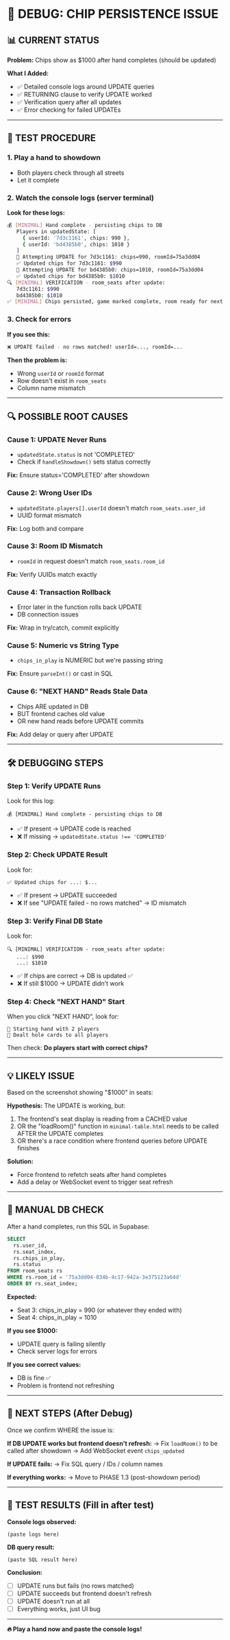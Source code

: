 # 🐛 DEBUG: CHIP PERSISTENCE ISSUE

## 📊 CURRENT STATUS

**Problem:** Chips show as $1000 after hand completes (should be updated)

**What I Added:**
- ✅ Detailed console logs around UPDATE queries
- ✅ RETURNING clause to verify UPDATE worked
- ✅ Verification query after all updates
- ✅ Error checking for failed UPDATEs

---

## 🧪 TEST PROCEDURE

### **1. Play a hand to showdown**
- Both players check through all streets
- Let it complete

### **2. Watch the console logs** (server terminal)

**Look for these logs:**

```bash
💰 [MINIMAL] Hand complete - persisting chips to DB
   Players in updatedState: [
     { userId: '7d3c1161', chips: 990 },
     { userId: 'bd4385b0', chips: 1010 }
   ]
   🔄 Attempting UPDATE for 7d3c1161: chips=990, roomId=75a3dd04
   ✅ Updated chips for 7d3c1161: $990
   🔄 Attempting UPDATE for bd4385b0: chips=1010, roomId=75a3dd04
   ✅ Updated chips for bd4385b0: $1010
🔍 [MINIMAL] VERIFICATION - room_seats after update:
   7d3c1161: $990
   bd4385b0: $1010
✅ [MINIMAL] Chips persisted, game marked complete, room ready for next hand
```

### **3. Check for errors**

**If you see this:**
```bash
❌ UPDATE failed - no rows matched! userId=..., roomId=...
```

**Then the problem is:**
- Wrong `userId` or `roomId` format
- Row doesn't exist in `room_seats`
- Column name mismatch

---

## 🔍 POSSIBLE ROOT CAUSES

### **Cause 1: UPDATE Never Runs**
- `updatedState.status` is not 'COMPLETED'
- Check if `handleShowdown()` sets status correctly

**Fix:** Ensure status='COMPLETED' after showdown

### **Cause 2: Wrong User IDs**
- `updatedState.players[].userId` doesn't match `room_seats.user_id`
- UUID format mismatch

**Fix:** Log both and compare

### **Cause 3: Room ID Mismatch**
- `roomId` in request doesn't match `room_seats.room_id`

**Fix:** Verify UUIDs match exactly

### **Cause 4: Transaction Rollback**
- Error later in the function rolls back UPDATE
- DB connection issues

**Fix:** Wrap in try/catch, commit explicitly

### **Cause 5: Numeric vs String Type**
- `chips_in_play` is NUMERIC but we're passing string

**Fix:** Ensure `parseInt()` or cast in SQL

### **Cause 6: "NEXT HAND" Reads Stale Data**
- Chips ARE updated in DB
- BUT frontend caches old value
- OR new hand reads before UPDATE commits

**Fix:** Add delay or query after UPDATE

---

## 🛠️ DEBUGGING STEPS

### **Step 1: Verify UPDATE Runs**
Look for this log:
```
💰 [MINIMAL] Hand complete - persisting chips to DB
```

- ✅ If present → UPDATE code is reached
- ❌ If missing → `updatedState.status !== 'COMPLETED'`

### **Step 2: Check UPDATE Result**
Look for:
```
✅ Updated chips for ...: $...
```

- ✅ If present → UPDATE succeeded
- ❌ If see "UPDATE failed - no rows matched" → ID mismatch

### **Step 3: Verify Final DB State**
Look for:
```
🔍 [MINIMAL] VERIFICATION - room_seats after update:
   ...: $990
   ...: $1010
```

- ✅ If chips are correct → DB is updated ✅
- ❌ If still $1000 → UPDATE didn't work

### **Step 4: Check "NEXT HAND" Start**
When you click "NEXT HAND", look for:
```
🎲 Starting hand with 2 players
🎴 Dealt hole cards to all players
```

Then check: **Do players start with correct chips?**

---

## 💡 LIKELY ISSUE

Based on the screenshot showing "$1000" in seats:

**Hypothesis:** The UPDATE is working, but:
1. The frontend's seat display is reading from a CACHED value
2. OR the "loadRoom()" function in `minimal-table.html` needs to be called AFTER the UPDATE completes
3. OR there's a race condition where frontend queries before UPDATE finishes

**Solution:** 
- Force frontend to refetch seats after hand completes
- Add a delay or WebSocket event to trigger seat refresh

---

## 🔧 MANUAL DB CHECK

After a hand completes, run this SQL in Supabase:

```sql
SELECT 
  rs.user_id,
  rs.seat_index,
  rs.chips_in_play,
  rs.status
FROM room_seats rs
WHERE rs.room_id = '75a3dd04-834b-4c17-942a-3e375123a64d'
ORDER BY rs.seat_index;
```

**Expected:**
- Seat 3: chips_in_play = 990 (or whatever they ended with)
- Seat 4: chips_in_play = 1010

**If you see $1000:**
- UPDATE query is failing silently
- Check server logs for errors

**If you see correct values:**
- DB is fine ✅
- Problem is frontend not refreshing

---

## 🚀 NEXT STEPS (After Debug)

Once we confirm WHERE the issue is:

**If DB UPDATE works but frontend doesn't refresh:**
→ Fix `loadRoom()` to be called after showdown
→ Add WebSocket event `chips_updated`

**If UPDATE fails:**
→ Fix SQL query / IDs / column names

**If everything works:**
→ Move to PHASE 1.3 (post-showdown period)

---

## 📝 TEST RESULTS (Fill in after test)

**Console logs observed:**
```
(paste logs here)
```

**DB query result:**
```
(paste SQL result here)
```

**Conclusion:**
- [ ] UPDATE runs but fails (no rows matched)
- [ ] UPDATE succeeds but frontend doesn't refresh
- [ ] UPDATE doesn't run at all
- [ ] Everything works, just UI bug

---

**🔥 Play a hand now and paste the console logs!**

